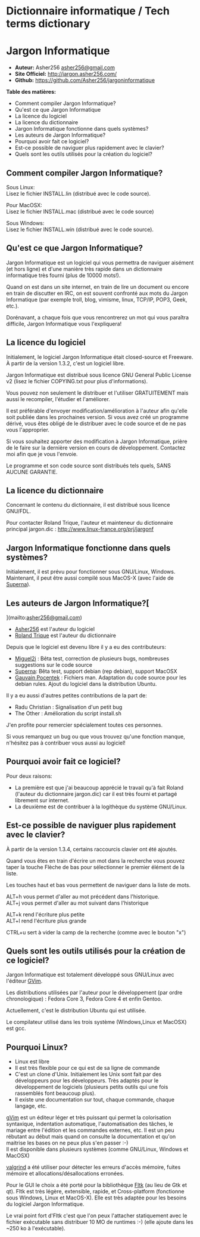 # Dictionnaire informatique / Tech terms dictionary
# Jargon Informatique  

* **Auteur:** Asher256  <asher256@gmail.com>
* **Site Officiel:** http://jargon.asher256.com/
* **Github:** https://github.com/Asher256/jargoninformatique
  
**Table des matières:**
  * Comment compiler Jargon Informatique?  
  * Qu'est ce que Jargon Informatique
  * La licence du logiciel
  * La licence du dictionnaire
  * Jargon Informatique fonctionne dans quels systèmes?
  * Les auteurs de Jargon Informatique?
  * Pourquoi avoir fait ce logiciel?
  * Est-ce possible de naviguer plus rapidement avec le clavier?
  * Quels sont les outils utilisés pour la création du logiciel?

## Comment compiler Jargon Informatique?  
Sous Linux:  
Lisez le fichier INSTALL.lin (distribué avec le code source).  
  
Pour MacOSX:  
Lisez le fichier INSTALL.mac (distribué avec le code source)  
  
Sous Windows:  
Lisez le fichier INSTALL.win (distribué avec le code source).  
  
## Qu'est ce que Jargon Informatique?  
Jargon Informatique est un logiciel qui vous permettra de naviguer aisément
(et hors ligne) et d'une manière très rapide dans un dictionnaire informatique
très fourni (plus de 10000 mots!).  
  
Quand on est dans un site internet, en train de lire un document ou encore
en train de discutter en IRC, on est souvent confronté aux mots du Jargon
Informatique (par exemple troll, blog, vimisme, linux, TCP/IP, POP3, Geek,
etc.).  
  
Dorénavant, a chaque fois que vous rencontrerez un mot qui vous paraîtra
difficile, Jargon Informatique vous l'expliquera!  

## La licence du logiciel  
Initialement, le logiciel Jargon Informatique était closed-source et Freeware.
À partir de la version 1.3.2, c'est un logiciel libre.

Jargon Informatique est distribué sous licence GNU General Public License v2
(lisez le fichier COPYING.txt pour plus d'informations).

Vous pouvez non seulement le distribuer et l'utiliser GRATUITEMENT mais aussi
le recompiler, l'étudier et l'améliorer.

Il est préférable d'envoyer modification/amélioration à l'auteur afin qu'elle
soit publiée dans les prochaines version. Si vous avez créé un programme
dérivé, vous êtes obligé de le distribuer avec le code source et de ne pas
vous l'approprier.

Si vous souhaitez apporter des modification à Jargon Informatique, prière de
le faire sur la dernière version en cours de développement. Contactez moi afin
que je vous l'envoie.

Le programme et son code source sont distribués tels quels, SANS AUCUNE
GARANTIE.

## La licence du dictionnaire  
Concernant le contenu du dictionnaire, il est distribué sous licence GNU/FDL.  

Pour contacter Roland Trique, l'auteur et mainteneur du dictionnaire principal
jargon.dic : <http://www.linux-france.org/prj/jargonf>

[](http://www.linux-france.org/prj/jargonf)

## Jargon Informatique fonctionne dans quels systèmes?  
Initialement, il est prévu pour fonctionner sous GNU/Linux, Windows.
Maintenant, il peut être aussi compilé sous MacOS-X (avec l'aide de
[Superna](mailto:superna@na-prod.com)).

## Les auteurs de Jargon Informatique?[  
](mailto:asher256@gmail.com)

  * [ Asher256](mailto:asher256@gmail.com) est l'auteur du logiciel
  * [Roland Trique](http://www.linux-france.org/prj/jargonf/general/formmail.php?dest1=rtrique&dest2=linux-france.org&url=index) est l'auteur du dictionnaire  

Depuis que le logiciel est devenu libre il y a eu des contributeurs:

  * [Miguel2i](mailto:miguel2i@free.fr) : Bêta test, correction de plusieurs bugs, nombreuses suggestions sur le code source
  * [Superna](mailto:superna@na-prod.com): Bêta test, support debian (rep debian), support MacOSX
  * [Gauvain Pocentek](mailto:gauvainpocentek@yahoo.fr) : Fichiers man. Adaptation du code source pour les debian rules. Ajout du logiciel dans la distribution Ubuntu.  

Il y a eu aussi d'autres petites contributions de la part de:

  * Radu Christian : Signalisation d'un petit bug
  * The Other : Amélioration du script install.sh

J'en profite pour remercier spécialement toutes ces personnes.

Si vous remarquez un bug ou que vous trouvez qu'une fonction manque, n'hésitez
pas à contribuer vous aussi au logiciel!

[](http://www.linux-france.org/prj/jargonf)

## Pourquoi avoir fait ce logiciel?

Pour deux raisons:  

  * La première est que j'ai beaucoup apprécié le travail qu'à fait Roland (l'auteur du dictionnaire jargon.dic) car il est très fourni et partagé librement sur internet.
  * La deuxième est de contribuer à la logithèque du système GNU/Linux.

## Est-ce possible de naviguer plus rapidement avec le clavier?

À partir de la version 1.3.4, certains raccourcis clavier ont été ajoutés.  
  
Quand vous êtes en train d'écrire un mot dans la recherche vous pouvez taper la
touche Flèche de bas pour sélectionner le premier élément de la liste.  
  
Les touches haut et bas vous permettent de naviguer dans la liste de mots.  
  
ALT+h vous permet d'aller au mot précédent dans l'historique.  
ALT+j vous permet d'aller au mot suivant dans l'historique  
  
ALT+k rend l'écriture plus petite  
ALT+l rend l'écriture plus grande  
  
CTRL+u sert à vider la camp de la recherche (comme avec le bouton "x")

## Quels sont les outils utilisés pour la création de ce logiciel?

Jargon Informatique est totalement développé sous GNU/Linux avec l'éditeur
[GVim](http://www.vim.org/).  
  
Les distributions utilisées par l'auteur pour le développement (par ordre
chronologique) : Fedora Core 3, Fedora Core 4 et enfin Gentoo.  
  
Actuellement, c'est le distribution Ubuntu qui est utilisée.  
  
Le compilateur utilisé dans les trois système (Windows,Linux et MacOSX) est
gcc.  
  
## Pourquoi Linux?  

  * Linux est libre
  * Il est très flexible pour ce qui est de sa ligne de commande
  * C'est un clone d'Unix. Initialement les Unix sont fait par des développeurs pour les développeurs. Très adaptés pour le développement de logiciels (plusieurs petits outils qui une fois rassemblés font beaucoup plus). 
  * Il existe une documentation sur tout, chaque commande, chaque langage, etc. 

[gVim](http://www.vim.org/) est un éditeur léger et très puissant qui permet
la colorisation syntaxique, indentation automatique, l'automatisation des
tâches, le mariage entre l'édition et les commandes externes, etc. Il est un
peu rébutant au début mais quand on consulte la documentation et qu'on
maitrise les bases on ne peux plus s'en passer :-)  
Il est disponible dans plusieurs systèmes (comme GNU/Linux, Windows et MacOSX)

[valgrind](http://valgrind.kde.org/) a été utiliser pour détecter les erreurs
d'accès mémoire, fuites mémoire et allocations/désallocations erronées.

Pour le GUI le choix a été porté pour la bibliothèque
[Fltk](http://www.fltk.org/) (au lieu de Gtk et qt). Fltk est très légère,
extensible, rapide, et Cross-platform (fonctionne sous Windows, Linux et
MacOS-X). Elle est très adaptée pour les besoins du logiciel Jargon
Informatique.

Le vrai point fort d'Fltk c'est que l'on peux l'attacher statiquement avec le
fichier exécutable sans distribuer 10 MO de runtimes :-) (elle ajoute dans les
~250 ko à l'exécutable).
